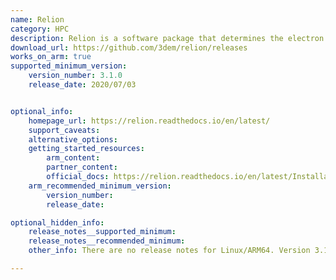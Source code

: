 ```yaml
---
name: Relion
category: HPC
description: Relion is a software package that determines the electron cryo-microscopy (cryo-EM) structure using an empirical Bayesian approach.
download_url: https://github.com/3dem/relion/releases
works_on_arm: true
supported_minimum_version:
    version_number: 3.1.0
    release_date: 2020/07/03


optional_info:
    homepage_url: https://relion.readthedocs.io/en/latest/
    support_caveats:
    alternative_options:
    getting_started_resources:
        arm_content:
        partner_content:
        official_docs: https://relion.readthedocs.io/en/latest/Installation.html
    arm_recommended_minimum_version:
        version_number:
        release_date:

optional_hidden_info:
    release_notes__supported_minimum:
    release_notes__recommended_minimum:
    other_info: There are no release notes for Linux/ARM64. Version 3.1.0 can be built from source via make. Prior versions fail to build on both AMD64 and ARM64 to locate fltk.

---
```

